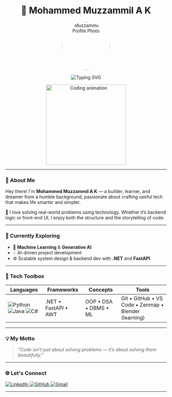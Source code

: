 <h1 align="center">🚀 Mohammed Muzzammil A K</h1>

<p align="center">
  <img src="https://your-image-link.jpg" width="150" style="border-radius: 50%;" alt="Muzzammil's Profile Photo"/>
</p>

<p align="center">
  <img src="https://readme-typing-svg.herokuapp.com?font=Fira+Code&size=22&pause=1000&color=00F3FF&center=true&vCenter=true&width=440&lines=ML+Enthusiast;Full-Stack+Explorer;Problem+Solver" alt="Typing SVG" />
</p>

<p align="center">
  <img src="https://media.giphy.com/media/qgQUggAC3Pfv687qPC/giphy.gif" width="250" alt="Coding animation"/>
</p>

---

### 👋 About Me

Hey there! I'm **Mohammed Muzzammil A K** — a builder, learner, and dreamer from a humble background, passionate about crafting useful tech that makes life smarter and simpler.

🧠 I love solving real-world problems using technology. Whether it’s backend logic or front-end UI, I enjoy both the structure and the storytelling of code.

---

### 🔭 Currently Exploring

- 🤖 **Machine Learning** & **Generative AI**  
- 💡 AI-driven project development  
- ⚙️ Scalable system design & backend dev with **.NET** and **FastAPI**

---

### 🧰 Tech Toolbox

| Languages | Frameworks | Concepts | Tools |
| --------- | ---------- | -------- | ----- |
| ![Python](https://img.shields.io/badge/-Python-05122A?style=flat&logo=python) ![Java](https://img.shields.io/badge/-Java-05122A?style=flat&logo=java) ![C#](https://img.shields.io/badge/-CSharp-05122A?style=flat&logo=c-sharp) | .NET • FastAPI • AWT | OOP • DSA • DBMS • ML | Git • GitHub • VS Code • Zenmap • Blender (learning) |

---

### 💡 My Motto

> *“Code isn’t just about solving problems — it’s about solving them beautifully.”*

---

### 🌐 Let's Connect

<p align="left">
  <a href="https://www.linkedin.com/in/mohammed-muzzammil-a-k-356a36318" target="_blank">
    <img src="https://img.shields.io/badge/LinkedIn-blue?style=flat&logo=linkedin" alt="LinkedIn">
  </a>
  <a href="https://github.com/Muzzammil777" target="_blank">
    <img src="https://img.shields.io/badge/GitHub-black?style=flat&logo=github" alt="GitHub">
  </a>
  <a href="mailto:mohammedmuzzammil.offic@gmail.com">
    <img src="https://img.shields.io/badge/Gmail-red?style=flat&logo=gmail" alt="Gmail">
  </a>
</p>

---

<!---
Muzzammil777/Muzzammil777 is a ✨ special ✨ repository because its `README.md` (this file) appears on your GitHub profile.
--->
